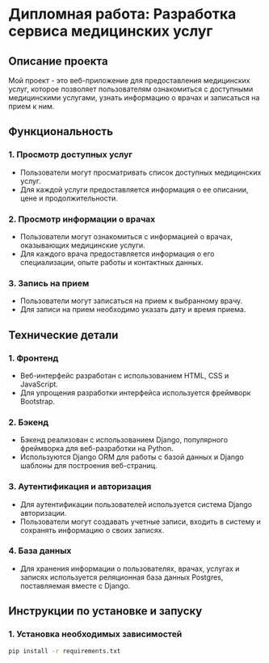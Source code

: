 # Дипломная работа: Разработка сервиса медицинских услуг

## Описание проекта

Мой проект - это веб-приложение для предоставления медицинских услуг, которое позволяет пользователям ознакомиться с доступными медицинскими услугами, узнать информацию о врачах и записаться на прием к ним. 

## Функциональность

### 1. Просмотр доступных услуг

- Пользователи могут просматривать список доступных медицинских услуг.
- Для каждой услуги предоставляется информация о ее описании, цене и продолжительности.

### 2. Просмотр информации о врачах

- Пользователи могут ознакомиться с информацией о врачах, оказывающих медицинские услуги.
- Для каждого врача предоставляется информация о его специализации, опыте работы и контактных данных.

### 3. Запись на прием

- Пользователи могут записаться на прием к выбранному врачу.
- Для записи на прием необходимо указать дату и время приема.

## Технические детали

### 1. Фронтенд

- Веб-интерфейс разработан с использованием HTML, CSS и JavaScript.
- Для упрощения разработки интерфейса используется фреймворк Bootstrap.

### 2. Бэкенд

- Бэкенд реализован с использованием Django, популярного фреймворка для веб-разработки на Python.
- Используются Django ORM для работы с базой данных и Django шаблоны для построения веб-страниц.

### 3. Аутентификация и авторизация

- Для аутентификации пользователей используется система Django авторизации.
- Пользователи могут создавать учетные записи, входить в систему и сохранять информацию о своих записях.

### 4. База данных

- Для хранения информации о пользователях, врачах, услугах и записях используется реляционная база данных Postgres, поставляемая вместе с Django.

## Инструкции по установке и запуску

### 1. Установка необходимых зависимостей

```bash
pip install -r requirements.txt
